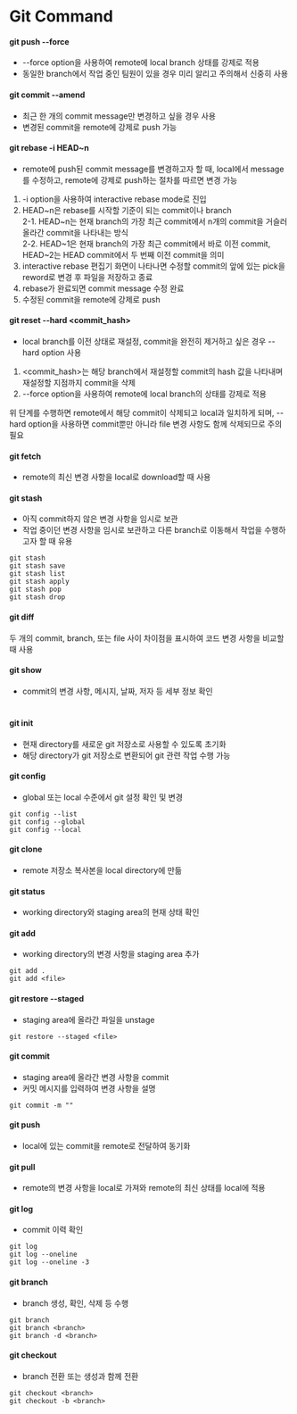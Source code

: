 # Git Command

#### git push --force
- --force option을 사용하여 remote에 local branch 상태를 강제로 적용
- 동일한 branch에서 작업 중인 팀원이 있을 경우 미리 알리고 주의해서 신중히 사용

#### git commit --amend
- 최근 한 개의 commit message만 변경하고 싶을 경우 사용
- 변경된 commit을 remote에 강제로 push 가능

#### git rebase -i HEAD~n
- remote에 push된 commit message를 변경하고자 할 때, local에서 message를 수정하고, remote에 강제로 push하는 절차를 따르면 변경 가능

1. -i option을 사용하여 interactive rebase mode로 진입
2. HEAD\~n은 rebase를 시작할 기준이 되는 commit이나 branch  
  2-1. HEAD\~n는 현재 branch의 가장 최근 commit에서 n개의 commit을 거슬러 올라간 commit을 나타내는 방식  
  2-2. HEAD\~1은 현재 branch의 가장 최근 commit에서 바로 이전 commit, HEAD~2는 HEAD commit에서 두 번째 이전 commit을 의미
3. interactive rebase 편집기 화면이 나타나면 수정할 commit의 앞에 있는 pick을 reword로 변경 후 파일을 저장하고 종료
4. rebase가 완료되면 commit message 수정 완료
5. 수정된 commit을 remote에 강제로 push

#### git reset --hard \<commit_hash>
- local branch를 이전 상태로 재설정, commit을 완전히 제거하고 싶은 경우 --hard option 사용

1. \<commit_hash>는 해당 branch에서 재설정할 commit의 hash 값을 나타내며 재설정할 지점까지 commit을 삭제
2. --force option을 사용하여 remote에 local branch의 상태를 강제로 적용  

위 단계를 수행하면 remote에서 해당 commit이 삭제되고 local과 일치하게 되며, --hard option을 사용하면 commit뿐만 아니라 file 변경 사항도 함께 삭제되므로 주의 필요

#### git fetch
- remote의 최신 변경 사항을 local로 download할 때 사용

#### git stash
- 아직 commit하지 않은 변경 사항을 임시로 보관
- 작업 중이던 변경 사항을 임시로 보관하고 다른 branch로 이동해서 작업을 수행하고자 할 때 유용
```
git stash
git stash save
git stash list
git stash apply
git stash pop
git stash drop
```

#### git diff
두 개의 commit, branch, 또는 file 사이 차이점을 표시하여 코드 변경 사항을 비교할 때 사용

#### git show
- commit의 변경 사항, 메시지, 날짜, 저자 등 세부 정보 확인


#


#### git init
- 현재 directory를 새로운 git 저장소로 사용할 수 있도록 초기화
- 해당 directory가 git 저장소로 변환되어 git 관련 작업 수행 가능

#### git config
- global 또는 local 수준에서 git 설정 확인 및 변경
```
git config --list
git config --global
git config --local
```

#### git clone
- remote 저장소 복사본을 local directory에 만듦

#### git status
- working directory와 staging area의 현재 상태 확인

#### git add
- working directory의 변경 사항을 staging area 추가
```
git add .
git add <file>
```

#### git restore --staged
- staging area에 올라간 파일을 unstage
```
git restore --staged <file>
```

#### git commit
- staging area에 올라간 변경 사항을 commit
- 커밋 메시지를 입력하여 변경 사항을 설명
```
git commit -m ""
```

#### git push
- local에 있는 commit을 remote로 전달하여 동기화

#### git pull
- remote의 변경 사항을 local로 가져와 remote의 최신 상태를 local에 적용

#### git log
- commit 이력 확인
```
git log
git log --oneline
git log --oneline -3
```

#### git branch
- branch 생성, 확인, 삭제 등 수행
```
git branch
git branch <branch>
git branch -d <branch>
```

#### git checkout
- branch 전환 또는 생성과 함께 전환
```
git checkout <branch>
git checkout -b <branch>
```
